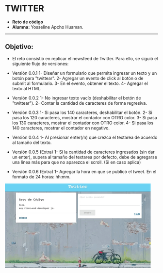 # TWITTER


* **Reto de código**
* **Alumna:** Yosseline Apcho Huaman.

***

## Objetivo:

- El reto consistió en  replicar el newsfeed de Twitter. Para ello, se siguió el siguiente flujo de versiones:

- Versión 0.0.1
1- Diseñar un formulario que permita ingresar un texto y un botón para "twittear".
2- Agregar un evento de click al botón o de submit al formulario.
3- En el evento, obtener el texto.
4- Agregar el texto al HTML.

- Versión 0.0.2
1- No ingresar texto vacío (deshabilitar el botón de "twittear").
2- Contar la cantidad de caracteres de forma regresiva.

- Versión 0.0.3
1- Si pasa los 140 caracteres, deshabilitar el botón.
2- Si pasa los 120 caracteres, mostrar el contador con OTRO color.
3- Si pasa los 130 caracteres, mostrar el contador con OTRO color.
4- Si pasa los 140 caracteres, mostrar el contador en negativo.

- Versión 0.0.4
1- Al presionar enter(/n) que crezca el textarea de acuerdo al tamaño del texto.

- Versión 0.0.5 (Extra)
1- Si la cantidad de caracteres ingresados (sin dar un enter), supera al tamaño del textarea por defecto, debe de agregarse una línea más para que no aparezca el scroll. (Si en caso aplica)

- Versión 0.0.6 (Extra)
1- Agregar la hora en que se publicó el tweet. En el formato de 24 horas: hh:mm.

![TWITTER](assets/imgs/twitter.gif)
